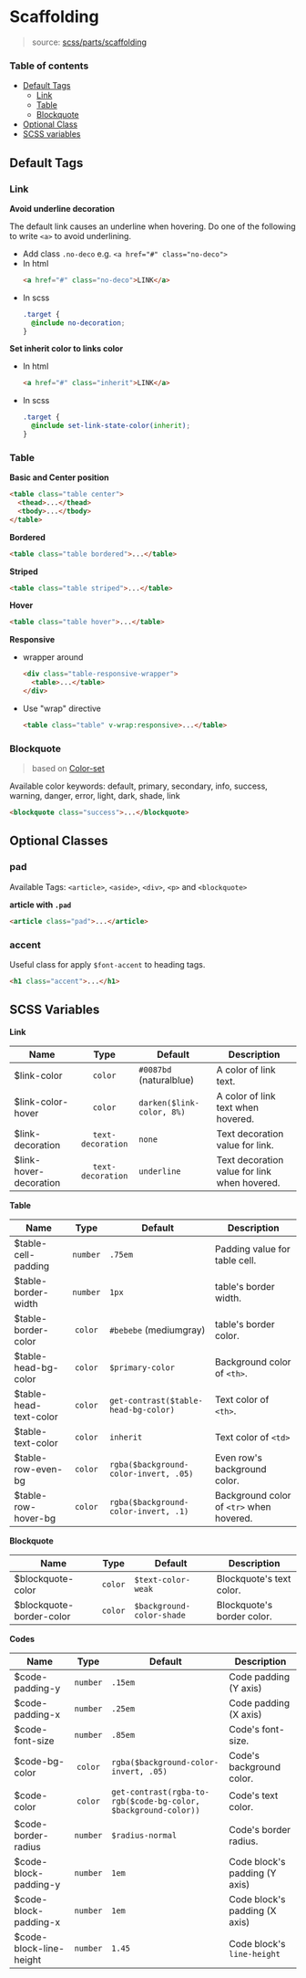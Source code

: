 # Scaffolding

> source: [scss/parts/scaffolding](../../src/scss/parts/_scaffolding.scss)

### Table of contents
- [Default Tags](#default-tags)
  - [Link](#link)
  - [Table](#table)
  - [Blockquote](#blockquote)
- [Optional Class](#optional-classes)
- [SCSS variables](#scss-variables)

## Default Tags

### Link

**Avoid underline decoration**

The default link causes an underline when hovering. Do one of the following to write `<a>` to avoid underlining.

- Add class `.no-deco` e.g. `<a href="#" class="no-deco">`
- In html
  ```html
  <a href="#" class="no-deco">LINK</a>
  ```
- In scss
  ```scss
  .target {
    @include no-decoration;
  }
  ```


**Set inherit color to links color**

- In html
  ```html
  <a href="#" class="inherit">LINK</a>
  ```
- In scss
  ```scss
  .target {
    @include set-link-state-color(inherit);
  }
  ```

### Table

**Basic and Center position**
```html
<table class="table center">
  <thead>...</thead>
  <tbody>...</tbody>
</table>
```

**Bordered**
```html
<table class="table bordered">...</table>
```

**Striped**
```html
<table class="table striped">...</table>
```

**Hover**
```html
<table class="table hover">...</table>
```

**Responsive**
- wrapper around
  ```html
  <div class="table-responsive-wrapper">
    <table>...</table>
  </div>
  ```
- Use "wrap" directive
  ```html
  <table class="table" v-wrap:responsive>...</table>
  ```

### Blockquote
> based on [Color-set](color-set.md)

Available color keywords: default, primary, secondary, info, success, warning, danger, error, light, dark, shade, link

```html
<blockquote class="success">...</blockquote>
```


## Optional Classes

### pad

Available Tags: `<article>`, `<aside>`, `<div>`, `<p>` and `<blockquote>`

**article with `.pad`**
```html
<article class="pad">...</article>
```

### accent

Useful class for apply `$font-accent` to heading tags.

```html
<h1 class="accent">...</h1>
```

## SCSS Variables

**Link**

| Name | Type | Default | Description |
| ---- |:----:| ------- | ----------- |
| $link-color | `color` | `#0087bd` (naturalblue) | A color of link text. |
| $link-color-hover | `color` | `darken($link-color, 8%)` | A color of link text when hovered. |
| $link-decoration | `text-decoration` | `none` | Text decoration value for link. |
| $link-hover-decoration | `text-decoration` | `underline` | Text decoration value for link when hovered. |

**Table**

| Name | Type | Default | Description |
| ---- |:----:| ------- | ----------- |
| $table-cell-padding | `number` | `.75em` | Padding value for table cell. |
| $table-border-width | `number` | `1px` | table's border width. |
| $table-border-color | `color` | `#bebebe` (mediumgray) | table's border color. |
| $table-head-bg-color | `color` | `$primary-color` | Background color of `<th>`. |
| $table-head-text-color | `color` | `get-contrast($table-head-bg-color)` | Text color of `<th>`.
| $table-text-color | `color` | `inherit` | Text color of `<td>` |
| $table-row-even-bg | `color` | `rgba($background-color-invert, .05)` | Even row's background color. |
| $table-row-hover-bg | `color` | `rgba($background-color-invert, .1)` | Background color of `<tr>` when hovered.

**Blockquote**

| Name | Type | Default | Description |
| ---- |:----:| ------- | ----------- |
| $blockquote-color | `color` | `$text-color-weak` | Blockquote's text color. |
| $blockquote-border-color | `color` | `$background-color-shade` | Blockquote's border color. |

**Codes**

| Name | Type | Default | Description |
| ---- |:----:| ------- | ----------- |
| $code-padding-y | `number` | `.15em` | Code padding (Y axis) |
| $code-padding-x | `number` | `.25em` | Code padding (X axis) |
| $code-font-size | `number` | `.85em` | Code's font-size. |
| $code-bg-color | `color` | `rgba($background-color-invert, .05)` | Code's background color. |
| $code-color | `color` | `get-contrast(rgba-to-rgb($code-bg-color, $background-color))` | Code's text color. |
| $code-border-radius | `number` | `$radius-normal` | Code's border radius. |
| $code-block-padding-y | `number` | `1em` | Code block's padding (Y axis) |
| $code-block-padding-x | `number` | `1em` | Code block's padding (X axis) |
| $code-block-line-height | `number` | `1.45` | Code block's `line-height` |
